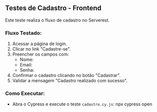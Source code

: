 ## Testes de Cadastro - Frontend
Este teste realiza o fluxo de cadastro no Serverest.

### Fluxo Testado:
1. Acessar a página de login.
2. Clicar no link "Cadastre-se".
3. Preencher os campos com:
   - Nome: 
   - Email: 
   - Senha: 
4. Confirmar o cadastro clicando no botão "Cadastrar".
5. Validar a mensagem "Cadastro realizado com sucesso".

### Como Executar:
- Abra o Cypress e execute o teste `cadastro.cy.js`:
  npx cypress open